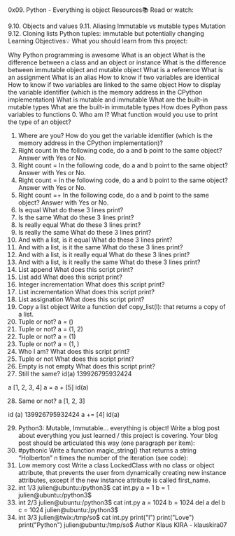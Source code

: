 0x09. Python - Everything is object
Resources📚
Read or watch:

9.10. Objects and values
9.11. Aliasing
Immutable vs mutable types
Mutation
9.12. Cloning lists
Python tuples: immutable but potentially changing
Learning Objectives💡
What you should learn from this project:

Why Python programming is awesome
What is an object
What is the difference between a class and an object or instance
What is the difference between immutable object and mutable object
What is a reference
What is an assignment
What is an alias
How to know if two variables are identical
How to know if two variables are linked to the same object
How to display the variable identifier (which is the memory address in the CPython implementation)
What is mutable and immutable
What are the built-in mutable types
What are the built-in immutable types
How does Python pass variables to functions
0. Who am I?
What function would you use to print the type of an object?
1. Where are you?
How do you get the variable identifier (which is the memory address in the CPython implementation)?
2. Right count
In the following code, do a and b point to the same object? Answer with Yes or No.
3. Right count =
In the following code, do a and b point to the same object? Answer with Yes or No.
4. Right count =
In the following code, do a and b point to the same object? Answer with Yes or No.
5. Right count =+
In the following code, do a and b point to the same object? Answer with Yes or No.
6. Is equal
What do these 3 lines print?
7. Is the same
What do these 3 lines print?
8. Is really equal
What do these 3 lines print?
9. Is really the same
What do these 3 lines print?
10. And with a list, is it equal
What do these 3 lines print?
11. And with a list, is it the same
What do these 3 lines print?
12. And with a list, is it really equal
What do these 3 lines print?
13. And with a list, is it really the same
What do these 3 lines print?
14. List append
What does this script print?
15. List add
What does this script print?
16. Integer incrementation
What does this script print?
17. List incrementation
What does this script print?
18. List assignation
What does this script print?
19. Copy a list object
Write a function def copy_list(l): that returns a copy of a list.
20. Tuple or not?
a = ()
21. Tuple or not?
a = (1, 2)
22. Tuple or not?
a = (1)
23. Tuple or not?
a = (1, )
24. Who I am?
What does this script print?
25. Tuple or not
What does this script print?
26. Empty is not empty
What does this script print?
27. Still the same?
id(a) 139926795932424

a [1, 2, 3, 4] a = a + [5] id(a)

28. Same or not?
a [1, 2, 3]

id (a) 139926795932424 a += [4] id(a)

29. Python3: Mutable, Immutable... everything is object!
Write a blog post about everything you just learned / this project is covering. Your blog post should be articulated this way (one paragraph per item):
30. #pythonic
Write a function magic_string() that returns a string “Holberton” n times the number of the iteration (see code):
31. Low memory cost
Write a class LockedClass with no class or object attribute, that prevents the user from dynamically creating new instance attributes, except if the new instance attribute is called first_name.
32. int 1/3
julien@ubuntu:/python3$ cat int.py a = 1 b = 1 julien@ubuntu:/python3$
33. int 2/3
julien@ubuntu:/python3$ cat int.py a = 1024 b = 1024 del a del b c = 1024 julien@ubuntu:/python3$
34. int 3/3
julien@twix:/tmp/so$ cat int.py print("I") print("Love") print("Python") julien@ubuntu:/tmp/so$
Author
Klaus KIRA - klauskira07
